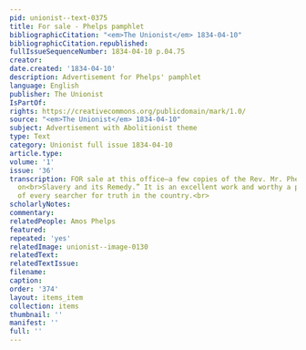 ```yaml
---
pid: unionist--text-0375
title: For sale - Phelps pamphlet
bibliographicCitation: "<em>The Unionist</em> 1834-04-10"
bibliographicCitation.republished: 
fullIssueSequenceNumber: 1834-04-10 p.04.75
creator: 
date.created: '1834-04-10'
description: Advertisement for Phelps' pamphlet
language: English
publisher: The Unionist
IsPartOf: 
rights: https://creativecommons.org/publicdomain/mark/1.0/
source: "<em>The Unionist</em> 1834-04-10"
subject: Advertisement with Abolitionist theme
type: Text
category: Unionist full issue 1834-04-10
article.type: 
volume: '1'
issue: '36'
transcription: FOR sale at this office—a few copies of the Rev. Mr. Phelps’ “Lectures
  on<br>Slavery and its Remedy.” It is an excellent work and worthy a place in the<br>Library
  of every searcher for truth in the country.<br>
scholarlyNotes: 
commentary: 
relatedPeople: Amos Phelps
featured: 
repeated: 'yes'
relatedImage: unionist--image-0130
relatedText: 
relatedTextIssue: 
filename: 
caption: 
order: '374'
layout: items_item
collection: items
thumbnail: ''
manifest: ''
full: ''
---
```

